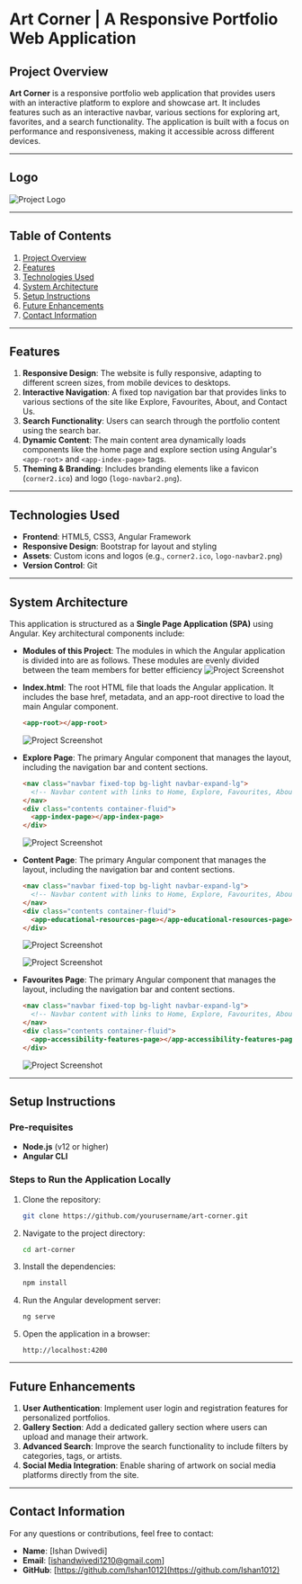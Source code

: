 
# **Art Corner | A Responsive Portfolio Web Application**

## **Project Overview**

**Art Corner** is a responsive portfolio web application that provides users with an interactive platform to explore and showcase art. It includes features such as an interactive navbar, various sections for exploring art, favorites, and a search functionality. The application is built with a focus on performance and responsiveness, making it accessible across different devices.

---

## **Logo**

![Project Logo](screenshots/corner.png)

---

## **Table of Contents**
1. [Project Overview](#project-overview)
2. [Features](#features)
3. [Technologies Used](#technologies-used)
4. [System Architecture](#system-architecture)
5. [Setup Instructions](#setup-instructions)
6. [Future Enhancements](#future-enhancements)
7. [Contact Information](#contact-information)

---

## **Features**
1. **Responsive Design**: The website is fully responsive, adapting to different screen sizes, from mobile devices to desktops.
2. **Interactive Navigation**: A fixed top navigation bar that provides links to various sections of the site like Explore, Favourites, About, and Contact Us.
3. **Search Functionality**: Users can search through the portfolio content using the search bar.
4. **Dynamic Content**: The main content area dynamically loads components like the home page and explore section using Angular's `<app-root>` and `<app-index-page>` tags.
5. **Theming & Branding**: Includes branding elements like a favicon (`corner2.ico`) and logo (`logo-navbar2.png`).

---

## **Technologies Used**
- **Frontend**: HTML5, CSS3, Angular Framework
- **Responsive Design**: Bootstrap for layout and styling
- **Assets**: Custom icons and logos (e.g., `corner2.ico`, `logo-navbar2.png`)
- **Version Control**: Git

---

## **System Architecture**

This application is structured as a **Single Page Application (SPA)** using Angular. Key architectural components include:

- **Modules of this Project**: The modules in which the Angular application is divided into are as follows. These modules are evenly divided between the team members for better efficiency
  ![Project Screenshot](screenshots/Beige%20Minimalist%20Timeline%20Diagram%20Graph.png)

- **Index.html**: The root HTML file that loads the Angular application. It includes the base href, metadata, and an app-root directive to load the main Angular component.
  ```html
  <app-root></app-root>
  ```
  ![Project Screenshot](screenshots/Screenshot%202024-10-21%20232050.png)

- **Explore Page**: The primary Angular component that manages the layout, including the navigation bar and content sections.
  ```html
  <nav class="navbar fixed-top bg-light navbar-expand-lg">
    <!-- Navbar content with links to Home, Explore, Favourites, About, and Contact Us -->
  </nav>
  <div class="contents container-fluid">
    <app-index-page></app-index-page>
  </div>
  ```
  ![Project Screenshot](screenshots/Screenshot%202024-10-21%20232056.png)

- **Content Page**: The primary Angular component that manages the layout, including the navigation bar and content sections.
  ```html
  <nav class="navbar fixed-top bg-light navbar-expand-lg">
    <!-- Navbar content with links to Home, Explore, Favourites, About, and Contact Us -->
  </nav>
  <div class="contents container-fluid">
    <app-educational-resources-page></app-educational-resources-page>
  </div>
  ```
  ![Project Screenshot](screenshots/Screenshot%202024-10-21%20232120.png)

  ![Project Screenshot](screenshots/Screenshot%202024-10-21%20232125.png)

- **Favourites Page**: The primary Angular component that manages the layout, including the navigation bar and content sections.
  ```html
  <nav class="navbar fixed-top bg-light navbar-expand-lg">
    <!-- Navbar content with links to Home, Explore, Favourites, About, and Contact Us -->
  </nav>
  <div class="contents container-fluid">
    <app-accessibility-features-page></app-accessibility-features-page>
  </div>
  ```
  ![Project Screenshot](screenshots/Screenshot%202024-10-22%20192353.png)

---

## **Setup Instructions**

### **Pre-requisites**
- **Node.js** (v12 or higher)
- **Angular CLI**

### **Steps to Run the Application Locally**
1. Clone the repository:
   ```bash
   git clone https://github.com/yourusername/art-corner.git
   ```

2. Navigate to the project directory:
   ```bash
   cd art-corner
   ```

3. Install the dependencies:
   ```bash
   npm install
   ```

4. Run the Angular development server:
   ```bash
   ng serve
   ```

5. Open the application in a browser:
   ```
   http://localhost:4200
   ```

---

## **Future Enhancements**

1. **User Authentication**: Implement user login and registration features for personalized portfolios.
2. **Gallery Section**: Add a dedicated gallery section where users can upload and manage their artwork.
3. **Advanced Search**: Improve the search functionality to include filters by categories, tags, or artists.
4. **Social Media Integration**: Enable sharing of artwork on social media platforms directly from the site.

---

## **Contact Information**

For any questions or contributions, feel free to contact:

- **Name**: [Ishan Dwivedi]
- **Email**: [ishandwivedi1210@gmail.com]
- **GitHub**: [https://github.com/Ishan1012](https://github.com/Ishan1012)
